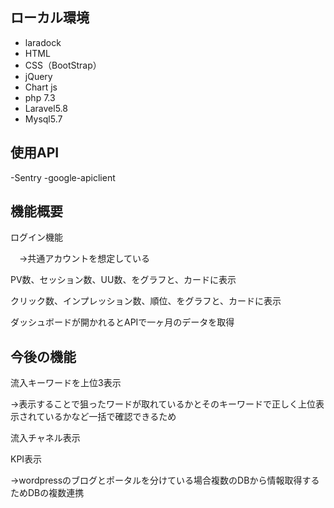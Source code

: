## ローカル環境
- laradock
- HTML
- CSS（BootStrap）
- jQuery
- Chart js
- php 7.3
- Laravel5.8
- Mysql5.7

## 使用API
-Sentry
-google-apiclient

## 機能概要
ログイン機能

　→共通アカウントを想定している

PV数、セッション数、UU数、をグラフと、カードに表示

クリック数、インプレッション数、順位、をグラフと、カードに表示

ダッシュボードが開かれるとAPIで一ヶ月のデータを取得

## 今後の機能
流入キーワードを上位3表示

→表示することで狙ったワードが取れているかとそのキーワードで正しく上位表示されているかなど一括で確認できるため

流入チャネル表示

KPI表示

→wordpressのブログとポータルを分けている場合複数のDBから情報取得するためDBの複数連携
